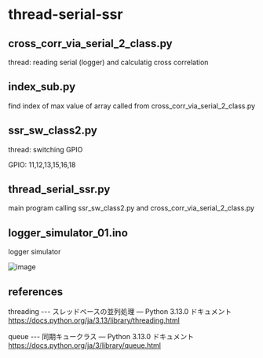 # thread-serial-ssr

## cross_corr_via_serial_2_class.py
thread: reading serial (logger) and calculatig cross correlation

## index_sub.py
find index of max value of array called from cross_corr_via_serial_2_class.py

## ssr_sw_class2.py
thread: switching GPIO

GPIO: 11,12,13,15,16,18

## thread_serial_ssr.py
main program calling ssr_sw_class2.py and cross_corr_via_serial_2_class.py

## logger_simulator_01.ino
logger simulator

![image](https://github.com/user-attachments/assets/02bf1b21-be41-47a1-9942-726dceb690a4)

## references
threading --- スレッドベースの並列処理 — Python 3.13.0 ドキュメント
https://docs.python.org/ja/3.13/library/threading.html

queue --- 同期キュークラス — Python 3.13.0 ドキュメント
https://docs.python.org/ja/3/library/queue.html

